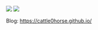 ![](https://github-readme-stats.vercel.app/api?username=Cattle0Horse&show_icons=true&hide_border=true&include_all_commits=true) ![](https://github-readme-stats.vercel.app/api/top-langs/?username=Cattle0Horse&layout=compact&hide_border=true)

Blog: <https://cattle0horse.github.io/>
